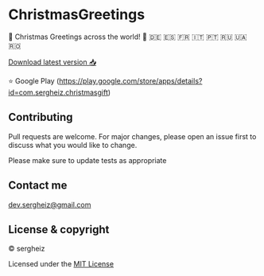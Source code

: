 # ChristmasGreetings
🎅 Christmas Greetings across the world! 🏴󠁧󠁢󠁥󠁮󠁧󠁿 🇩🇪 🇪🇸 🇫🇷 🇮🇹 🇵🇹 🇷🇺 🇺🇦 🇷🇴 

[Download latest version 📥](https://github.com/sergheiz/ChristmasGreeting/raw/main/app-debug.apk)

⭐️ Google Play (https://play.google.com/store/apps/details?id=com.sergheiz.christmasgift)

## Contributing
Pull requests are welcome. For major changes, please open an issue first to discuss what you would like to change.

Please make sure to update tests as appropriate

## Contact me

dev.sergheiz@gmail.com

## License & copyright

© sergheiz

Licensed under the [MIT License](https://github.com/sergheiz/ChristmasGreeting/blob/main/LICENSE)

